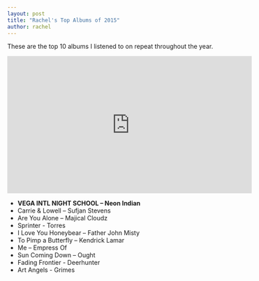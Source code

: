 ```yaml
---
layout: post
title: "Rachel's Top Albums of 2015"
author: rachel
---
```


These are the top 10 albums I listened to on repeat throughout the year.

<div class="video-container col-md-8">
<iframe width="560" height="315" src="https://www.youtube.com/embed/l0wPHAau1ts" frameborder="0" allowfullscreen></iframe></div>


- **VEGA INTL NIGHT SCHOOL – Neon Indian**
- Carrie & Lowell – Sufjan Stevens
- Are You Alone – Majical Cloudz
- Sprinter - Torres
- I Love You Honeybear – Father John Misty
- To Pimp a Butterfly – Kendrick Lamar
- Me – Empress Of
- Sun Coming Down – Ought
- Fading Frontier - Deerhunter
- Art Angels - Grimes
